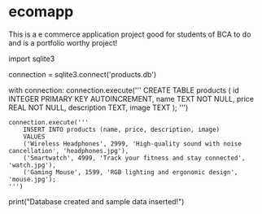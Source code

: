 # ecomapp
This is a e commerce application project good for students of BCA to do and is a portfolio worthy project!

import sqlite3

connection = sqlite3.connect('products.db')

with connection:
    connection.execute('''
        CREATE TABLE products (
            id INTEGER PRIMARY KEY AUTOINCREMENT,
            name TEXT NOT NULL,
            price REAL NOT NULL,
            description TEXT,
            image TEXT
        );
    ''')

    connection.execute('''
        INSERT INTO products (name, price, description, image)
        VALUES
        ('Wireless Headphones', 2999, 'High-quality sound with noise cancellation', 'headphones.jpg'),
        ('Smartwatch', 4999, 'Track your fitness and stay connected', 'watch.jpg'),
        ('Gaming Mouse', 1599, 'RGB lighting and ergonomic design', 'mouse.jpg');
    ''')

print("Database created and sample data inserted!")
